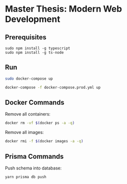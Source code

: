 # Master Thesis: Modern Web Development

## Prerequisites

    sudo npm install -g typescript
    sudo npm install -g ts-node

## Run

```bash
sudo docker-compose up

docker-compose -f docker-compose.prod.yml up
```

## Docker Commands

Remove all containers:
```bash
docker rm -vf $(docker ps -a -q)
```

Remove all images:
```bash
docker rmi -f $(docker images -a -q)
```

## Prisma Commands

Push schema into database:
```bash
yarn prisma db push
```
